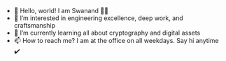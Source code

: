- 👋 Hello, world! I am Swanand 🧑‍💻
- 👀 I’m interested in engineering excellence, deep work, and craftsmanship
- 🌱 I’m currently learning all about cryptography and digital assets
- 📫 How to reach me? I am at the office on all weekdays. Say hi anytime ✔️

<!---
swanand-tungsten/swanand-tungsten is a ✨ special ✨ repository because its `README.md` (this file) appears on your GitHub profile.
You can click the Preview link to take a look at your changes.
--->
